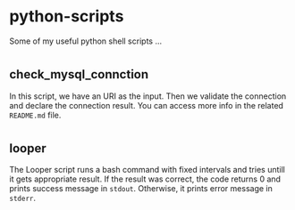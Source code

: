 # python-scripts
Some of my useful python shell scripts ...

#
## check_mysql_connction
In this script, we have an URI as the input. Then we validate the connection and declare the connection result. You can access more info in the related `README.md` file. 

#

## looper

The Looper script runs a bash command with fixed intervals and tries untill it gets appropriate result. If the result was correct, the code returns 0 and prints success message in `stdout`. Otherwise, it prints error message in `stderr`. 